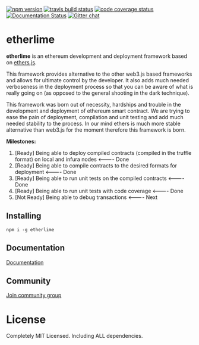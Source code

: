 [![npm version](https://badge.fury.io/js/etherlime.svg)](https://badge.fury.io/js/etherlime) 
[![travis build status](https://img.shields.io/travis/LimeChain/etherlime/master.svg)](https://travis-ci.org/LimeChain/etherlime)
[![code coverage status](https://img.shields.io/codecov/c/github/LimeChain/etherlime/master.svg)](https://codecov.io/gh/LimeChain/etherlime)
[![Documentation Status](https://readthedocs.org/projects/etherlime/badge/?version=latest)](https://etherlime.readthedocs.io/en/latest/?badge=latest)
[![Gitter chat](https://badges.gitter.im/lime-tech-talks/Lobby.png)](https://gitter.im/lime-tech-talks/Lobby)


# etherlime

**etherlime** is an ethereum development and deployment framework based on [ethers.js](https://github.com/ethers-io/ethers.js/).

This framework provides alternative to the other web3.js based frameworks and allows for ultimate control by the developer. It also adds much needed verboseness in the deployment process so that you can be aware of what is really going on (as opposed to the general shooting in the dark technique).

This framework was born out of necessity, hardships and trouble in the development and deployment of ethereum smart contract. We are trying to ease the pain of deployment, compilation and unit testing and add much needed stability to the process. In our mind ethers is much more stable alternative than web3.js for the moment therefore this framework is born.

**Milestones:**
1. [Ready] Being able to deploy compiled contracts (compiled in the truffle format) on local and infura nodes <---- Done
2. [Ready] Being able to compile contracts to the desired formats for deployment <---- Done
3. [Ready] Being able to run unit tests on the compiled contracts <---- Done
4. [Ready] Being able to run unit tests with code coverage <---- Done
5. [Not Ready] Being able to debug transactions <---- Next

## Installing

```
npm i -g etherlime
```

## Documentation

[Documentation](https://etherlime.readthedocs.io/en/latest/)

## Community

[Join community group](https://t.me/etherlime/)

# License
Completely MIT Licensed. Including ALL dependencies.
